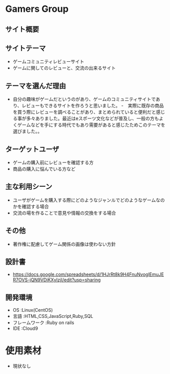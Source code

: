 # Gamers Group

## サイト概要

## サイトテーマ
- ゲームコミュニティレビューサイト
- ゲームに関してのレビューと、交流の出来るサイト

## テーマを選んだ理由

- 自分の趣味がゲームだというのがあり、ゲームのコミュニティサイトであり、レビューもできるサイトを作ろうと思いました。
-　実際に既存の商品を買う際にレビューを調べることがあり、まとめられていると便利だと感じる事が多々ありました。最近はeスポーツ文化などが普及し、一般の方もよくゲームなどを手にする時代でもあり需要があると感じたためこのテーマを選びました。。
　
## ターゲットユーザ
- ゲームの購入前にレビューを確認する方
- 商品の購入に悩んでいる方など

## 主な利用シーン
- ユーザがゲームを購入する際にどのようなジャンルでどのようなゲームなのかを確認する場合
- 交流の場を作ることで意見や情報の交換をする場合

## その他
- 著作権に配慮してゲーム関係の画像は使わない方針

## 設計書
- https://docs.google.com/spreadsheets/d/1HJrRt8k9H4FnuNvoglEmuJER7OVS-jQN9VDiKXyIzjI/edit?usp=sharing

## 開発環境
- OS :Linux(CentOS)
- 言語 :HTML,CSS,JavaScript,Ruby,SQL
- フレームワーク :Ruby on rails
- IDE :Cloud9

# 使用素材
- 現状なし